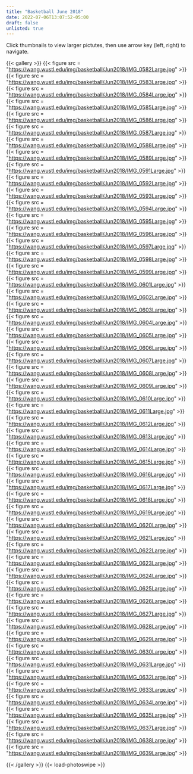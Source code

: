 ```yaml
---
title: "Basketball June 2018"
date: 2022-07-06T13:07:52-05:00
draft: false
unlisted: true
---
```

Click thumbnails to view larger pictutes, then use arrow key (left, right) to navigate.

{{< gallery >}}
{{< figure src = "https://wang.wustl.edu/img/basketball/Jun2018/IMG_0582Large.jpg" >}} 
{{< figure src = "https://wang.wustl.edu/img/basketball/Jun2018/IMG_0583Large.jpg" >}} 
{{< figure src = "https://wang.wustl.edu/img/basketball/Jun2018/IMG_0584Large.jpg" >}} 
{{< figure src = "https://wang.wustl.edu/img/basketball/Jun2018/IMG_0585Large.jpg" >}} 
{{< figure src = "https://wang.wustl.edu/img/basketball/Jun2018/IMG_0586Large.jpg" >}} 
{{< figure src = "https://wang.wustl.edu/img/basketball/Jun2018/IMG_0587Large.jpg" >}}	 
{{< figure src = "https://wang.wustl.edu/img/basketball/Jun2018/IMG_0588Large.jpg" >}} 
{{< figure src = "https://wang.wustl.edu/img/basketball/Jun2018/IMG_0589Large.jpg" >}} 
{{< figure src = "https://wang.wustl.edu/img/basketball/Jun2018/IMG_0591Large.jpg" >}}	 
{{< figure src = "https://wang.wustl.edu/img/basketball/Jun2018/IMG_0592Large.jpg" >}}	 
{{< figure src = "https://wang.wustl.edu/img/basketball/Jun2018/IMG_0593Large.jpg" >}} 
{{< figure src = "https://wang.wustl.edu/img/basketball/Jun2018/IMG_0594Large.jpg" >}} 
{{< figure src = "https://wang.wustl.edu/img/basketball/Jun2018/IMG_0595Large.jpg" >}}	 
{{< figure src = "https://wang.wustl.edu/img/basketball/Jun2018/IMG_0596Large.jpg" >}}	 
{{< figure src = "https://wang.wustl.edu/img/basketball/Jun2018/IMG_0597Large.jpg" >}}	 
{{< figure src = "https://wang.wustl.edu/img/basketball/Jun2018/IMG_0598Large.jpg" >}} 
{{< figure src = "https://wang.wustl.edu/img/basketball/Jun2018/IMG_0599Large.jpg" >}}	 
{{< figure src = "https://wang.wustl.edu/img/basketball/Jun2018/IMG_0601Large.jpg" >}} 
{{< figure src = "https://wang.wustl.edu/img/basketball/Jun2018/IMG_0602Large.jpg" >}} 
{{< figure src = "https://wang.wustl.edu/img/basketball/Jun2018/IMG_0603Large.jpg" >}}	 
{{< figure src = "https://wang.wustl.edu/img/basketball/Jun2018/IMG_0604Large.jpg" >}}	 
{{< figure src = "https://wang.wustl.edu/img/basketball/Jun2018/IMG_0605Large.jpg" >}}	 
{{< figure src = "https://wang.wustl.edu/img/basketball/Jun2018/IMG_0606Large.jpg" >}}	 
{{< figure src = "https://wang.wustl.edu/img/basketball/Jun2018/IMG_0607Large.jpg" >}}	 
{{< figure src = "https://wang.wustl.edu/img/basketball/Jun2018/IMG_0608Large.jpg" >}}	 
{{< figure src = "https://wang.wustl.edu/img/basketball/Jun2018/IMG_0609Large.jpg" >}} 
{{< figure src = "https://wang.wustl.edu/img/basketball/Jun2018/IMG_0610Large.jpg" >}}	 
{{< figure src = "https://wang.wustl.edu/img/basketball/Jun2018/IMG_0611Large.jpg" >}}	 
{{< figure src = "https://wang.wustl.edu/img/basketball/Jun2018/IMG_0612Large.jpg" >}} 
{{< figure src = "https://wang.wustl.edu/img/basketball/Jun2018/IMG_0613Large.jpg" >}}	 
{{< figure src = "https://wang.wustl.edu/img/basketball/Jun2018/IMG_0614Large.jpg" >}}	 
{{< figure src = "https://wang.wustl.edu/img/basketball/Jun2018/IMG_0615Large.jpg" >}}	 
{{< figure src = "https://wang.wustl.edu/img/basketball/Jun2018/IMG_0616Large.jpg" >}} 
{{< figure src = "https://wang.wustl.edu/img/basketball/Jun2018/IMG_0617Large.jpg" >}}	 
{{< figure src = "https://wang.wustl.edu/img/basketball/Jun2018/IMG_0618Large.jpg" >}}	 
{{< figure src = "https://wang.wustl.edu/img/basketball/Jun2018/IMG_0619Large.jpg" >}}	 
{{< figure src = "https://wang.wustl.edu/img/basketball/Jun2018/IMG_0620Large.jpg" >}} 
{{< figure src = "https://wang.wustl.edu/img/basketball/Jun2018/IMG_0621Large.jpg" >}} 
{{< figure src = "https://wang.wustl.edu/img/basketball/Jun2018/IMG_0622Large.jpg" >}} 
{{< figure src = "https://wang.wustl.edu/img/basketball/Jun2018/IMG_0623Large.jpg" >}}	 
{{< figure src = "https://wang.wustl.edu/img/basketball/Jun2018/IMG_0624Large.jpg" >}}	 
{{< figure src = "https://wang.wustl.edu/img/basketball/Jun2018/IMG_0625Large.jpg" >}} 
{{< figure src = "https://wang.wustl.edu/img/basketball/Jun2018/IMG_0626Large.jpg" >}} 
{{< figure src = "https://wang.wustl.edu/img/basketball/Jun2018/IMG_0627Large.jpg" >}}	 
{{< figure src = "https://wang.wustl.edu/img/basketball/Jun2018/IMG_0628Large.jpg" >}}	 
{{< figure src = "https://wang.wustl.edu/img/basketball/Jun2018/IMG_0629Large.jpg" >}} 
{{< figure src = "https://wang.wustl.edu/img/basketball/Jun2018/IMG_0630Large.jpg" >}} 
{{< figure src = "https://wang.wustl.edu/img/basketball/Jun2018/IMG_0631Large.jpg" >}} 
{{< figure src = "https://wang.wustl.edu/img/basketball/Jun2018/IMG_0632Large.jpg" >}} 
{{< figure src = "https://wang.wustl.edu/img/basketball/Jun2018/IMG_0633Large.jpg" >}}	 
{{< figure src = "https://wang.wustl.edu/img/basketball/Jun2018/IMG_0634Large.jpg" >}} 
{{< figure src = "https://wang.wustl.edu/img/basketball/Jun2018/IMG_0635Large.jpg" >}} 
{{< figure src = "https://wang.wustl.edu/img/basketball/Jun2018/IMG_0637Large.jpg" >}}	 
{{< figure src = "https://wang.wustl.edu/img/basketball/Jun2018/IMG_0638Large.jpg" >}}	 
{{< figure src = "https://wang.wustl.edu/img/basketball/Jun2018/IMG_0639Large.jpg" >}}	 

{{< /gallery >}}
{{< load-photoswipe >}}